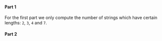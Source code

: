 #### Part 1

For the first part we only compute the number of strings which have certain lengths: `2`, `3`, `4` and `7`.

#### Part 2

